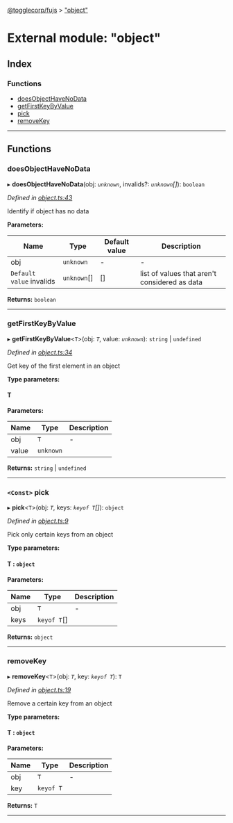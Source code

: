 [@togglecorp/fujs](../README.md) > ["object"](../modules/_object_.md)

# External module: "object"

## Index

### Functions

* [doesObjectHaveNoData](_object_.md#doesobjecthavenodata)
* [getFirstKeyByValue](_object_.md#getfirstkeybyvalue)
* [pick](_object_.md#pick)
* [removeKey](_object_.md#removekey)

---

## Functions

<a id="doesobjecthavenodata"></a>

###  doesObjectHaveNoData

▸ **doesObjectHaveNoData**(obj: *`unknown`*, invalids?: *`unknown`[]*): `boolean`

*Defined in [object.ts:43](https://github.com/toggle-corp/fujs/blob/ade87ee/src/object.ts#L43)*

Identify if object has no data

**Parameters:**

| Name | Type | Default value | Description |
| ------ | ------ | ------ | ------ |
| obj | `unknown` | - |  \- |
| `Default value` invalids | `unknown`[] |  [] |  list of values that aren't considered as data |

**Returns:** `boolean`

___
<a id="getfirstkeybyvalue"></a>

###  getFirstKeyByValue

▸ **getFirstKeyByValue**<`T`>(obj: *`T`*, value: *`unknown`*): `string` \| `undefined`

*Defined in [object.ts:34](https://github.com/toggle-corp/fujs/blob/ade87ee/src/object.ts#L34)*

Get key of the first element in an object

**Type parameters:**

#### T 
**Parameters:**

| Name | Type | Description |
| ------ | ------ | ------ |
| obj | `T` |  \- |
| value | `unknown` |   |

**Returns:** `string` \| `undefined`

___
<a id="pick"></a>

### `<Const>` pick

▸ **pick**<`T`>(obj: *`T`*, keys: *`keyof T`[]*): `object`

*Defined in [object.ts:9](https://github.com/toggle-corp/fujs/blob/ade87ee/src/object.ts#L9)*

Pick only certain keys from an object

**Type parameters:**

#### T :  `object`
**Parameters:**

| Name | Type | Description |
| ------ | ------ | ------ |
| obj | `T` |  \- |
| keys | `keyof T`[] |   |

**Returns:** `object`

___
<a id="removekey"></a>

###  removeKey

▸ **removeKey**<`T`>(obj: *`T`*, key: *`keyof T`*): `T`

*Defined in [object.ts:19](https://github.com/toggle-corp/fujs/blob/ade87ee/src/object.ts#L19)*

Remove a certain key from an object

**Type parameters:**

#### T :  `object`
**Parameters:**

| Name | Type | Description |
| ------ | ------ | ------ |
| obj | `T` |  \- |
| key | `keyof T` |   |

**Returns:** `T`

___

